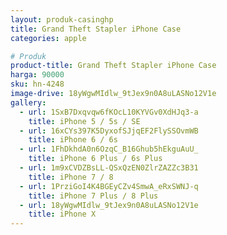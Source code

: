 ```yaml
---
layout: produk-casinghp
title: Grand Theft Stapler iPhone Case
categories: apple

# Produk
product-title: Grand Theft Stapler iPhone Case
harga: 90000
sku: hn-4248
image-drive: 18yWgwMIdlw_9tJex9n0A8uLASNo12V1e
gallery:
  - url: 1SxB7Dxqvqw6fKOcL10KYVGv0XdHJq3-a
    title: iPhone 5 / 5s / SE
  - url: 16xCYs397K5DyxofSJjqEF2FlySSOvmWB
    title: iPhone 6 / 6s
  - url: 1FhDkhdA0n6OzqC_B16Ghub5hEkguAuU_
    title: iPhone 6 Plus / 6s Plus
  - url: 1m9xCVDZBsLL-QSxQzEN0ZlrZAZZc3B31
    title: iPhone 7 / 8
  - url: 1PrziGoI4K4BGEyCZv4SmwA_eRxSWNJ-q
    title: iPhone 7 Plus / 8 Plus
  - url: 18yWgwMIdlw_9tJex9n0A8uLASNo12V1e
    title: iPhone X
---
```

